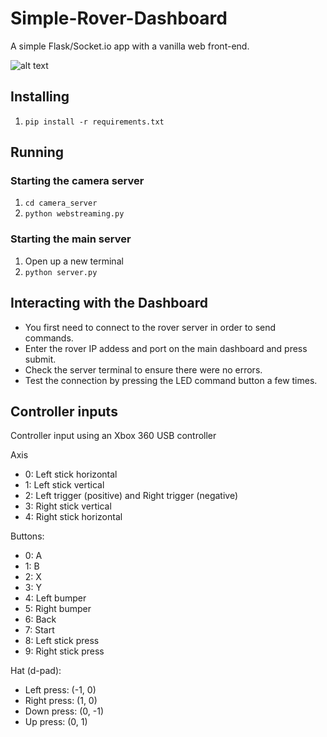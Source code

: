 # Simple-Rover-Dashboard
A simple Flask/Socket.io app with a vanilla web front-end.

![alt text](https://github.com/ddelago/Simple-Rover-Dashboard/blob/master/media/dashboard.PNG)

## Installing
1. `pip install -r requirements.txt`

## Running
### Starting the camera server
1. `cd camera_server`
2. `python webstreaming.py`

### Starting the main server
1. Open up a new terminal
2. `python server.py`

## Interacting with the Dashboard
- You first need to connect to the rover server in order to send commands.
- Enter the rover IP addess and port on the main dashboard and press submit.
- Check the server terminal to ensure there were no errors.
- Test the connection by pressing the LED command button a few times.

## Controller inputs
Controller input using an Xbox 360 USB controller

Axis
- 0: Left stick horizontal
- 1: Left stick vertical
- 2: Left trigger (positive) and Right trigger (negative)
- 3: Right stick vertical
- 4: Right stick horizontal

Buttons:
- 0: A
- 1: B
- 2: X
- 3: Y
- 4: Left bumper
- 5: Right bumper
- 6: Back
- 7: Start
- 8: Left stick press
- 9: Right stick press

Hat (d-pad):
- Left press: (-1, 0)
- Right press: (1, 0)
- Down press: (0, -1)
- Up press: (0, 1)

